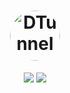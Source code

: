 <h1 align="center">
  <img src="[https://i.ibb.co/7SMc2NX/logo.jpg](https://i.ibb.co/2Fc4sw7/20240326-053651.png)" alt="DTunnel" style="width: 80px; height: 80px; border-radius: 50%;">
</h1>

<p align="center">
 <img src="https://img.shields.io/static/v1?label=DTunnel&message=Mod&color=E51C44&labelColor=0A1033" />
  <img src="https://img.shields.io/static/v1?label=Open&message=Source&color=E51C44&labelColor=0A1033" />
</p>

